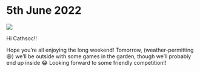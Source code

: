# 5th June 2022

![]('/assets/images/cathsoc-corner/5-6-22.jpg')

Hi Cathsoc!!

Hope you’re all enjoying the long weekend! Tomorrow, (weather-permitting😆) we’ll
be outside with some games in the garden, though we’ll probably end up inside 😂
Looking forward to some friendly competition!!
